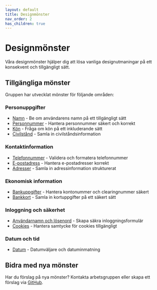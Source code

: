 ```yaml
---
layout: default
title: Designmönster
nav_order: 2
has_children: true
---
```


# Designmönster

Våra designmönster hjälper dig att lösa vanliga designutmaningar på ett konsekvent och tillgängligt sätt.

## Tillgängliga mönster

Gruppen har utvecklat mönster för följande områden:

### Personuppgifter

- [Namn](namn) - Be om användarens namn på ett tillgängligt sätt
- [Personnummer](personnummer) - Hantera personnummer säkert och korrekt
- [Kön](kon) - Fråga om kön på ett inkluderande sätt
- [Civilstånd](civilstand) - Samla in civilståndsinformation

### Kontaktinformation

- [Telefonnummer](telefonnummer) - Validera och formatera telefonnummer
- [E-postadress](epostadress) - Hantera e-postadresser korrekt
- [Adresser](adresser) - Samla in adressinformation strukturerat

### Ekonomisk information

- [Bankuppgifter](bankuppgifter) - Hantera kontonummer och clearingnummer säkert
- [Bankkort](bankkort) - Samla in kortuppgifter på ett säkert sätt

### Inloggning och säkerhet

- [Användarnamn och lösenord](anvandarnamn-losenord) - Skapa säkra inloggningsformulär
- [Cookies](cookies) - Hantera samtycke för cookies tillgängligt

### Datum och tid

- [Datum](datum) - Datumväljare och datuminmatning

## Bidra med nya mönster

Har du förslag på nya mönster? Kontakta arbetsgruppen eller skapa ett förslag via [GitHub](https://github.com/pattespatte/design-patterns-test/issues).
